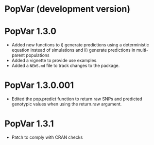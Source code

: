 # PopVar (development version)

# PopVar 1.3.0

* Added new functions to i) generate predictions using a deterministic equation instead of simulations and ii) generate predictions in multi-parent populations
* Added a vignette to provide use examples.
* Added a `NEWS.md` file to track changes to the package.

# PopVar 1.3.0.001

* Edited the pop.predict function to return raw SNPs and predicted genotypic values when using the return.raw argument.

# PopVar 1.3.1

* Patch to comply with CRAN checks
